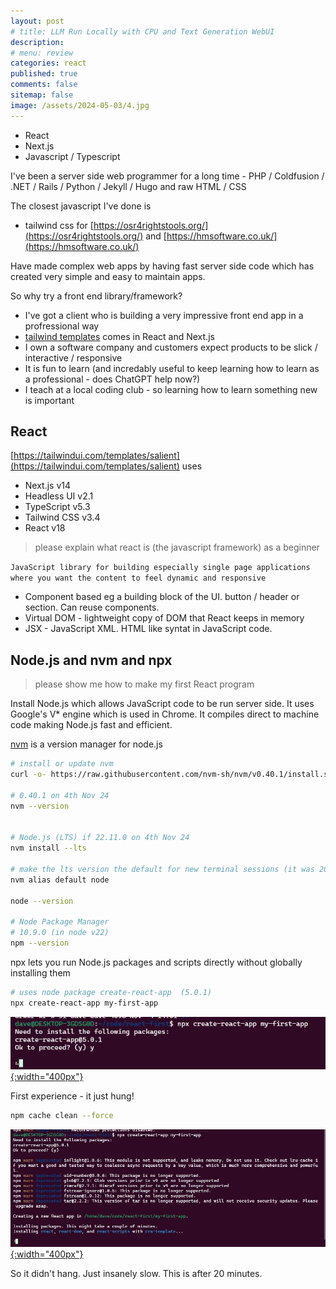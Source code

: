 ```yaml
---
layout: post
# title: LLM Run Locally with CPU and Text Generation WebUI 
description: 
# menu: review
categories: react
published: true 
comments: false     
sitemap: false
image: /assets/2024-05-03/4.jpg
---
```


<!-- !-- [![alt text](/assets/2024-09-04/1.jpg "email"){:width="500px"}](/assets/2024-09-04/1.jpg) --> 
<!-- [![alt text](/assets/2024-09-04/1.jpg "email")](/assets/2024-09-04/1.jpg) -->

- React
- Next.js
- Javascript / Typescript

I've been a server side web programmer for a long time - PHP / Coldfusion / .NET / Rails / Python / Jekyll / Hugo and raw HTML / CSS

The closest javascript I've done is

- tailwind css for [https://osr4rightstools.org/](https://osr4rightstools.org/) and [https://hmsoftware.co.uk/](https://hmsoftware.co.uk/)

Have made complex web apps by having fast server side code which has created very simple and easy to maintain apps.

So why try a front end library/framework?

- I've got a client who is building a very impressive front end app in a profressional way
- [tailwind templates](https://tailwindui.com/templates) comes in React and Next.js
- I own a software company and customers expect products to be slick / interactive / responsive
- It is fun to learn (and incredably useful to keep learning how to learn as a professional - does ChatGPT help now?)
- I teach at a local coding club - so learning how to learn something new is important

## React

[https://tailwindui.com/templates/salient](https://tailwindui.com/templates/salient) uses

- Next.js v14
- Headless UI v2.1
- TypeScript v5.3
- Tailwind CSS v3.4
- React v18

> please explain what react is (the javascript framework) as a beginner

`JavaScript library for building especially single page applications where you want the content to feel dynamic and responsive`

- Component based eg a building block of the UI. button / header or section. Can reuse components.
- Virtual DOM - lightweight copy of DOM that React keeps in memory
- JSX - JavaScript XML. HTML like syntat in JavaScript code.

## Node.js and nvm and npx

> please show me how to make my first React program

Install Node.js which allows JavaScript code to be run server side. It uses Google's V* engine which is used in Chrome. It compiles direct to machine code making Node.js fast and efficient.

[nvm](https://github.com/nvm-sh/nvm) is a version manager for node.js

```bash
# install or update nvm
curl -o- https://raw.githubusercontent.com/nvm-sh/nvm/v0.40.1/install.sh | bash

# 0.40.1 on 4th Nov 24
nvm --version


# Node.js (LTS) if 22.11.0 on 4th Nov 24
nvm install --lts

# make the lts version the default for new terminal sessions (it was 20 on my machine)
nvm alias default node

node --version

# Node Package Manager
# 10.9.0 (in node v22)
npm --version


```

npx lets you run Node.js packages and scripts directly without globally installing them

```bash
# uses node package create-react-app  (5.0.1)
npx create-react-app my-first-app

```

[![alt text](/assets/2024-11-04/1.jpg "email"){:width="400px"}](/assets/2024-11-04/1.jpg) 

First experience - it just hung! 

```bash
npm cache clean --force
```

[![alt text](/assets/2024-11-04/2.jpg "email"){:width="400px"}](/assets/2024-11-04/2.jpg) 

So it didn't hang. Just insanely slow. This is after 20 minutes.



